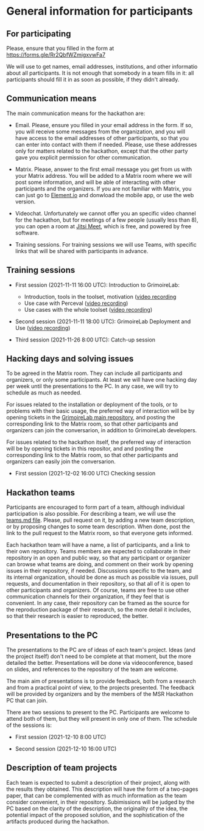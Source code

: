 # General information for participants

## For participating

Please, ensure that you filled in the form at https://forms.gle/Rr2QbfWZmigxvwFa7

We will use to get names, email addresses, institutions,
and other informatio about all participants.
It is not enough that somebody in a team fills in it: all participants
should fill it in as soon as possible, if they didn't already.

## Communication means

The main communication means for the hackathon are:

* Email. Please, ensure you filled in your email address in the form.
If so, you will receive some messages from the organization, and you will have
access to the email addresses of other participants, so that you can enter into
contact with them if needed. Please, use these addresses only for matters
related to the hackathon, except that the other party gave you explicit permission
for other communication.

* Matrix. Please, answer to the first email message you get from us with your
Matrix address. You will be added to a Matrix room where we will post some information,
and will be able of interacting with other participants and the organizers.
If you are not familiar with Matrix, you can just go to [Element.io](https://element.io/get-started)
and donwload the mobile app, or use the web version.

* Videochat. Unfortunately we cannot offer you an specific video channel for the
hackathon, but for meetings of a few people (usually less than 8), you can open a room
at [Jitsi Meet](https://meet.jit.si/), which is free, and powered by free software.

* Training sessions. For training sessions we will use Teams, with specific links that will be shared
with participants in advance.

## Training sessions

* First session (2021-11-11 16:00 UTC): Introduction to GrimoireLab:

  * Introduction, tools in the toolset, motivation ([video recording](https://gsyc.urjc.es/jgb/tmp/msr-2022/training-2021-11-11-session1-a.mp4)
  * Use case with Perceval ([video recording](https://gsyc.urjc.es/jgb/tmp/msr-2022/training-2021-11-11-session1-b.mp4))
  * Use cases with the whole toolset ([video recording](https://gsyc.urjc.es/jgb/tmp/msr-2022/training-2021-11-11-session1-c.mp4))

* Second session (2021-11-11 18:00 UTC): GrimoireLab Deployment and Use ([video recording](https://gsyc.urjc.es/jgb/tmp/msr-2022/training-2021-11-11-session2.mp4))

* Third session (2021-11-26 8:00 UTC): Catch-up session

## Hacking days and solving issues

To be agreed in the Matrix room. They can include all participants and organizers, or only some participants.
At least we will have one hacking day per week until the presentations to the PC. In any case, we will try to
schedule as much as needed.

For issues related to the installation or deployment of the tools, or to problems with their basic usage,
the preferred way of interaction will be by opening tickets in the [GrimoireLab main repository](https://github.com/chaoss/grimoirelab), and posting the corresponding link to the Matrix room, so that other participants and
organizers can join the conversarion, in addition to GrimoireLab developers.

For issues related to the hackathon itself, the preferred way of interaction will be by opening tickets
in this repositor, and and posting the corresponding link to the Matrix room, so that other participants and
organizers can easily join the conversarion.

* First session (2021-12-02 16:00 UTC) Checking session

## Hackathon teams

Participants are encouraged to form part of a team, although individual participation is also possible.
For describing a team, we will use the [teams.md file](teams.md). Please, pull request on it, by adding
a new team description, or by proposing changes to some team description. When done, post the link to the
pull request to the Matrix room, so that everyone gets informed.

Each hackathon team will have a name, a list of participants, and a link to their own repository.
Teams members are expected to collaborate in their repository in an open and public way, so that any 
participant or organizer can browse what teams are doing, and comment on their work by opening issues
in their repository, if needed. Discussions specific to the team, and its internal organization,
should be done as much as possible via issues, pull requests, and documentation in their repository,
so that all of it is open to other participants and organizers. Of course, teams are free to
use other communication channels for their organization, if they feel that is convenient.
In any case, their repository can be framed as the source for the reproduction package of their
research, so the more detail it includes, so that their research is easier to reproduced, the better.

## Presentations to the PC

The presentations to the PC are of ideas of each team's project.
Ideas (and the project itself) don't need to be complete at that moment, but the more detailed the better.
Presentations will be done via videoconference, based on slides,
and references to the repository of the team are welcome.

The main aim of presentations is to provide feedback, both from a research and from a practical point of view,
to the projects presented. The feedback will be provided by organizers and by the members of
the MSR Hackathon PC that can join.

There are two sessions to present to the PC. Participants are welcome to attend both of them, but they
will present in only one of them. The schedule of the sessions is:

* First session (2021-12-10 8:00 UTC)

* Second session (2021-12-10 16:00 UTC)

## Description of team projects

Each team is expected to submit a description of their project, along with the results they obtained.
This description will have the form of a two-pages paper, that can be complemented with as much
information as the team consider convenient, in their repository. Subimissions will be judged by the PC
based on the clarity of the description, the originality of the idea,
the potential impact of the proposed solution, and the sophistication of the artifacts produced during the hackathon.



 
